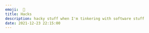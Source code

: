 ```yaml
---
emoji:  🤺
title: Hacks
description: hacky stuff when I'm tinkering with software stuff 
date: 2021-12-23 22:15:00
---
```

